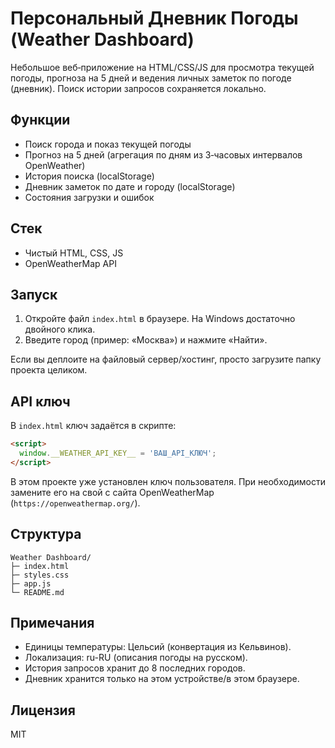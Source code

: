 # Персональный Дневник Погоды (Weather Dashboard)

Небольшое веб‑приложение на HTML/CSS/JS для просмотра текущей погоды, прогноза на 5 дней и ведения личных заметок по погоде (дневник). Поиск истории запросов сохраняется локально.

## Функции
- Поиск города и показ текущей погоды
- Прогноз на 5 дней (агрегация по дням из 3‑часовых интервалов OpenWeather)
- История поиска (localStorage)
- Дневник заметок по дате и городу (localStorage)
- Состояния загрузки и ошибок

## Стек
- Чистый HTML, CSS, JS
- OpenWeatherMap API

## Запуск
1. Откройте файл `index.html` в браузере. На Windows достаточно двойного клика.
2. Введите город (пример: «Москва») и нажмите «Найти».

Если вы деплоите на файловый сервер/хостинг, просто загрузите папку проекта целиком.

## API ключ
В `index.html` ключ задаётся в скрипте:

```html
<script>
  window.__WEATHER_API_KEY__ = 'ВАШ_API_КЛЮЧ';
</script>
```

В этом проекте уже установлен ключ пользователя. При необходимости замените его на свой с сайта OpenWeatherMap (`https://openweathermap.org/`).

## Структура
```
Weather Dashboard/
├─ index.html
├─ styles.css
├─ app.js
└─ README.md
```

## Примечания
- Единицы температуры: Цельсий (конвертация из Кельвинов).
- Локализация: ru-RU (описания погоды на русском).
- История запросов хранит до 8 последних городов.
- Дневник хранится только на этом устройстве/в этом браузере.

## Лицензия
MIT
